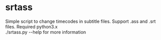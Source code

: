 # srtass
Simple script to change timecodes in subtitle files. Support .ass and .srt files. 
Required python3.x  
./srtass.py --help for more information


